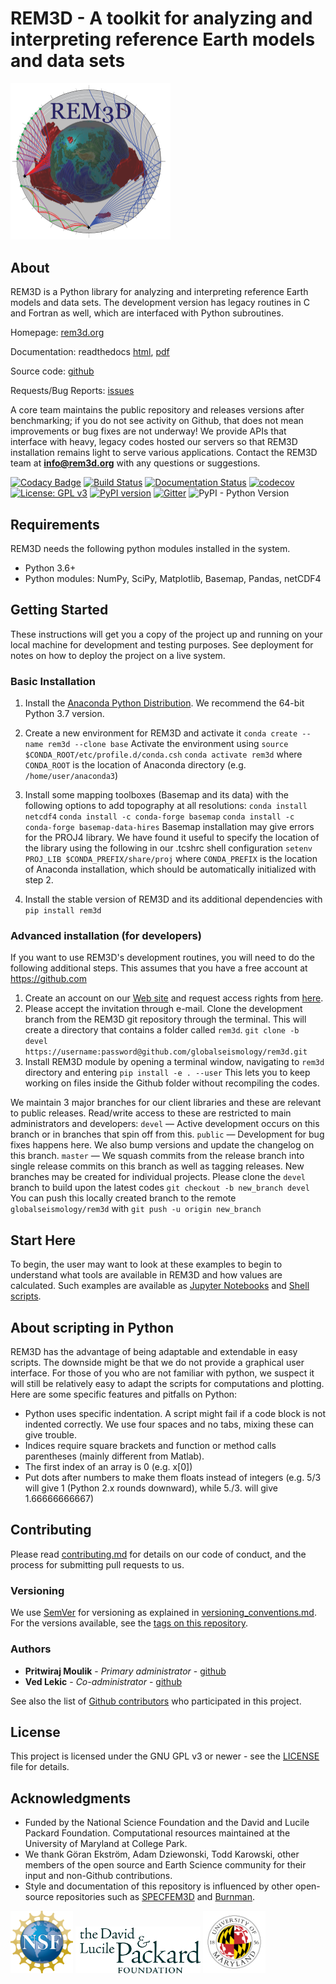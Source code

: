 # REM3D - A toolkit for analyzing and interpreting reference Earth models and data sets

<img src="docs/rem3dlogo.png" width="256">

## About

REM3D is a Python library for analyzing and interpreting reference Earth models and data sets. The development version has legacy routines in C and Fortran as well, which are interfaced with Python subroutines.

Homepage: [rem3d.org](http://rem3d.org)

Documentation: readthedocs [html](http://rem3d.readthedocs.io), [pdf](https://media.readthedocs.org/pdf/rem3d/latest/rem3d.pdf)

Source code: [github](https://github.com/globalseismology/rem3d)

Requests/Bug Reports: [issues](https://github.com/globalseismology/rem3d/issues)

A core team maintains the public repository and releases versions after benchmarking; if you do not see activity on Github, that does not mean improvements or bug fixes are not underway! We provide APIs that interface with heavy, legacy codes hosted our servers so that REM3D installation remains light to serve various applications. Contact the REM3D team at **info@rem3d.org** with any questions or suggestions.

[![Codacy Badge](https://api.codacy.com/project/badge/Grade/110c5a409f60485f83d442b8834eba2c)](https://www.codacy.com?utm_source=github.com&amp;utm_medium=referral&amp;utm_content=globalseismology/rem3d&amp;utm_campaign=Badge_Grade) [![Build Status](https://travis-ci.com/globalseismology/rem3d.svg?token=Z1JjFn7SrxG1nGGE9y1u&branch=master)](https://travis-ci.com/globalseismology/rem3d) [![Documentation Status](https://readthedocs.org/projects/rem3d/badge/?version=latest)](https://rem3d.readthedocs.io/en/latest/?badge=latest) [![codecov](https://codecov.io/gh/globalseismology/rem3d/branch/master/graph/badge.svg?token=NTCVjCUfJm)](https://codecov.io/gh/globalseismology/rem3d) [![License: GPL v3](https://img.shields.io/badge/License-GPLv3-blue.svg)](https://www.gnu.org/licenses/gpl-3.0) [![PyPI version](https://badge.fury.io/py/rem3d.svg)](https://badge.fury.io/py/rem3d) [![Gitter](https://badges.gitter.im/rem3d/community.svg)](https://gitter.im/rem3d/community?utm_source=badge&utm_medium=badge&utm_campaign=pr-badge) ![PyPI - Python Version](https://img.shields.io/pypi/pyversions/rem3d.svg?style=popout)

## Requirements

REM3D needs the following python modules installed in the system.
  * Python 3.6+
  * Python modules: NumPy, SciPy, Matplotlib, Basemap, Pandas, netCDF4


## Getting Started

These instructions will get you a copy of the project up and running on your local machine for development and testing purposes. See deployment for notes on how to deploy the project on a live system.

### Basic Installation

 1. Install the [Anaconda Python Distribution](https://www.continuum.io/downloads). We recommend the 64-bit Python 3.7 version.
 2. Create a new environment for REM3D and activate it
`conda create --name rem3d --clone base`
Activate the environment using
`source $CONDA_ROOT/etc/profile.d/conda.csh`
`conda activate rem3d`
where `CONDA_ROOT` is the location of Anaconda directory (e.g. `/home/user/anaconda3`)

 3. Install some mapping toolboxes (Basemap and its data) with the following options to add topography at all resolutions:
`conda install netcdf4`
`conda install -c conda-forge basemap`
`conda install -c conda-forge basemap-data-hires`
Basemap installation may give errors for the PROJ4 library. We have found it useful to specify the location of the library using the following in our .tcshrc shell configuration
`setenv PROJ_LIB $CONDA_PREFIX/share/proj`
where `CONDA_PREFIX` is the location of Anaconda installation, which should be automatically initialized with step 2.
 4. Install the stable version of REM3D and its additional dependencies with
`pip install rem3d`

### Advanced installation (for developers)

If you want to use REM3D's development routines, you will need to do the following additional steps. This assumes that you have a free account at <https://github.com>

 1. Create an account on our [Web site](http://rem3d.org/login/register) and request access rights from [here](http://rem3d.org/join-us/github).
 2. Please accept the invitation through e-mail. Clone the development branch from the REM3D git repository through the terminal. This will create a directory that contains a folder called `rem3d`.
`git clone -b devel https://username:password@github.com/globalseismology/rem3d.git`
 3. Install REM3D module by opening a terminal window, navigating to `rem3d` directory and entering
`pip install -e . --user`
This lets you to keep working on files inside the Github folder without recompiling the codes.

We maintain 3 major branches for our client libraries and these are relevant to public releases. Read/write access to these are restricted to main administrators and developers:
`devel` — Active development occurs on this branch or in branches that spin off from this.
`public` — Development for bug fixes happens here. We also bump versions and update the changelog on this branch.
`master` — We squash commits from the release branch into single release commits on this branch as well as tagging releases.
New branches may be created for individual projects. Please clone the `devel` branch to build upon the latest codes
`git checkout -b new_branch devel`
You can push this locally created branch to the remote `globalseismology/rem3d` with
`git push -u origin new_branch`

## Start Here

To begin, the user may want to look at these examples to begin to understand
what tools are available in REM3D and how values are calculated. Such examples are available as [Jupyter Notebooks](examples/Notebooks) and [Shell scripts](examples/Scripts).

## About scripting in Python

REM3D has the advantage of being adaptable and extendable in easy scripts. The downside might be that we do not
provide a graphical user interface. For those of you who are not familiar  with python, we suspect it will still be
relatively easy to adapt the scripts for computations and plotting.
Here are some specific features and pitfalls on Python:

  * Python uses specific indentation. A script might fail if a code block is not indented correctly. We use four spaces and no tabs, mixing these can give trouble.
  * Indices require square brackets and function or method calls parentheses (mainly different from Matlab).
  * The first index of an array is 0 (e.g. x[0])
  * Put dots after numbers to make them floats instead of integers (e.g. 5/3 will give 1 (Python 2.x rounds downward), while 5./3. will give 1.66666666667)

## Contributing

Please read [contributing.md](docs/contributing.md) for details on our code of conduct, and the process for submitting pull requests to us.

### Versioning

We use [SemVer](http://semver.org/) for versioning as explained in [versioning_conventions.md](docs/versioning_conventions.md). For the versions available, see the [tags on this repository](https://github.com/globalseismology/rem3d/tags).

### Authors

  * **Pritwiraj Moulik** - *Primary administrator* - [github](https://github.com/pmoulik)
  * **Ved Lekic** - *Co-administrator* - [github](https://github.com/vedlekic)

See also the list of [Github contributors](https://github.com/globalseismology/rem3d/contributors) who participated in this project.

## License

This project is licensed under the GNU GPL v3 or newer - see the [LICENSE](LICENSE) file for details.

## Acknowledgments

  * Funded by the National Science Foundation and the David and Lucile Packard Foundation. Computational resources maintained at the University of Maryland at College Park.
  * We thank Göran Ekström, Adam Dziewonski, Todd Karowski, other members of the open source and Earth Science community for their input and non-Github contributions.
  * Style and documentation of this repository is influenced by other open-source repositories such as [SPECFEM3D](https://github.com/geodynamics/specfem3d) and [Burnman](https://github.com/geodynamics/burnman).


<img src="docs/NSF.png" width="100"> <img src="docs/packard.png" width="200"> <img src="docs/UMD.png" width="100">


